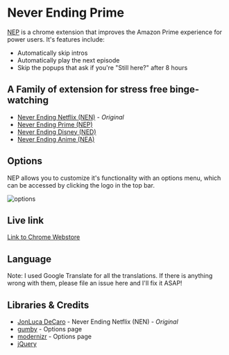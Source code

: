 # Never Ending Prime

[NEP](https://github.com/CypoesGraphics/Never-Ending-Prime) is a chrome extension that improves the Amazon Prime experience for power users. It's features include:

* Automatically skip intros
* Automatically play the next episode
* Skip the popups that ask if you're "Still here?" after 8 hours

## A Family of extension for stress free binge-watching

* [Never Ending Netflix (NEN)](https://github.com/jonluca/Never-Ending-Netflix) - *Original*
* [Never Ending Prime (NEP)](https://github.com/CypoesGraphics/Never-Ending-Prime)
* [Never Ending Disney (NED)](https://github.com/CypoesGraphics/Never-Ending-Disney)
* [Never Ending Anime (NEA)](https://github.com/CypoesGraphics/Never-Ending-Anime)

## Options

NEP allows you to customize it's functionality with an options menu, which can be accessed by clicking the logo in the top bar.

![options](https://i.imgur.com/wZZS6IE.png)

## Live link

[Link to Chrome Webstore](https://chrome.google.com/webstore/detail/hdadmgabliibighlbejhlglfjgplfmhb)

## Language

Note: I used Google Translate for all the translations. If there is anything wrong with them, please file an issue here and I'll fix it ASAP!

## Libraries & Credits

* [JonLuca DeCaro](https://gumbyframework.com/docs/javascript/) - Never Ending Netflix (NEN) - *Original*
* [gumby](https://gumbyframework.com/docs/javascript/) - Options page
* [modernizr](https://modernizr.com/) - Options page
* [jQuery](https://jquery.com/)

